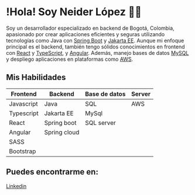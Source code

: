 # !Hola! Soy Neider López 👋🏻

Soy un desarrollador especializado en backend de Bogotá, Colombia, apasionado por crear aplicaciones eficientes y seguras utilizando tecnologías como Java con [Spring Boot](https://spring.io/projects/spring-boot) y [Jakarta EE](https://jakarta.ee/). Aunque mi enfoque principal es el backend, también tengo sólidos conocimientos en frontend con [React](https://reactjs.org/) y [TypeScript](https://www.typescriptlang.org/), y [Angular](https://angular.io/). Además, manejo bases de datos [MySQL](https://www.mysql.com/) y despliego aplicaciones en plataformas como [AWS](https://aws.amazon.com/).


## Mis Habilidades

| Frontend   | Backend     | Base de datos | Server |
| ---------- | ----------- | ------------- | ------ |
| Javascript | Java        | SQL           | AWS    |
| Typescript | Jakarta EE  | MySql         |
| React      | Spring boot | SQL server    |
| Angular    | Spring cloud|               |
| SASS       |             |               |
| Bootstrap  |             |               |

## Puedes encontrarme en:

[Linkedin](https://www.linkedin.com/in/lpzneider/)

